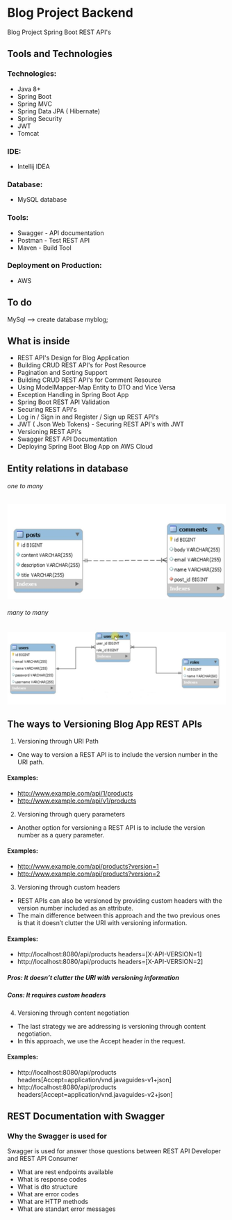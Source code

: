 # Blog Project Backend
Blog Project Spring Boot REST API's

## Tools and Technologies

### Technologies:
- Java 8+
- Spring Boot
- Spring MVC
- Spring Data JPA ( Hibernate)
- Spring Security
- JWT
- Tomcat

### IDE:
- Intellij IDEA

### Database:

- MySQL database

### Tools:
 
- Swagger - API documentation
- Postman - Test REST API
- Maven - Build Tool

### Deployment on Production:
- AWS

## To do
MySql  -->  create database myblog;

## What is inside
- REST API's Design for Blog Application
- Building CRUD REST API's for Post Resource
- Pagination and Sorting Support
- Building CRUD REST API's for Comment Resource
- Using ModelMapper-Map Entity to DTO and Vice Versa
- Exception Handling in Spring Boot App
- Spring Boot REST API Validation
- Securing REST API's
- Log in / Sign in and Register / Sign up REST API's
- JWT ( Json Web Tokens) - Securing REST API's with JWT
- Versioning REST API's
- Swagger REST API Documentation
- Deploying Spring Boot Blog App on AWS Cloud

## Entity relations in database
###### one to many
 ![](https://github.com/gltnlkl/BlogProject/blob/master/src/main/java/com/gulukal/blogspringtrestapi/utils/image/one%20to%20many%20bi-direct..jpg)
 
###### many to many
 ![](https://github.com/gltnlkl/BlogProject/blob/master/src/main/java/com/gulukal/blogspringtrestapi/utils/image/many%20to%20many.jpg)
 
## The ways to Versioning Blog App REST APIs

1. Versioning through URI Path
- One way to version a REST API is to include the version number in the URI path.
#### Examples:
- http://www.example.com/api/1/products 
- http://www.example.com/api/v1/products

2. Versioning through query parameters
- Another option for versioning a REST API is to include the version number as a query parameter.
#### Examples:
- http://www.example.com/api/products?version=1 
- http://www.example.com/api/products?version=2

3. Versioning through custom headers
- REST APIs can also be versioned by providing custom headers with the version number included as an attribute.
- The main difference between this approach and the two previous ones is that it doesn’t clutter the URI with versioning information.
#### Examples:
- http://localhost:8080/api/products headers=[X-API-VERSION=1]
- http://localhost:8080/api/products headers=[X-API-VERSION=2]
##### Pros: It doesn’t clutter the URI with versioning information
##### Cons: It requires custom headers

4. Versioning through content negotiation
- The last strategy we are addressing is versioning through content negotiation.
- In this approach, we use the Accept header in the request.
#### Examples:
- http://localhost:8080/api/products headers[Accept=application/vnd.javaguides-v1+json] 
- http://localhost:8080/api/products headers[Accept=application/vnd.javaguides-v2+json]

## REST Documentation with Swagger
### Why the Swagger is used for
Swagger is used for answer those questions between REST API Developer and REST API Consumer
- What are rest endpoints available
- What is response codes
- What is dto structure
- What are error codes
- What are HTTP methods
- What are standart error messages
